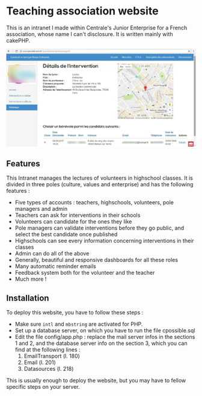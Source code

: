 # Teaching association website

This is an intranet I made within Centrale's Junior Enterprise for a French association, whose name I can't disclosure.
It is written mainly with cakePHP.


<div align="center">
<img src="img/screen2.jpg" alt="screen app" style="width: 600px;">
</div>

## Features

This Intranet manages the lectures of volunteers in highschool classes. It is divided in three poles (culture, values and enterprise) and has the following features :

- Five types of accounts : teachers, highschools, volunteers, pole managers and admin
- Teachers can ask for interventions in their schools
- Volunteers can candidate for the ones they like
- Pole managers can validate interventions before they go public, and select the best candidate once published
- Highschools can see every information concerning interventions in their classes
- Admin can do all of the above
- Generally, beautiful and responsive dashboards for all these roles
- Many automatic reminder emails
- Feedback system both for the volunteer and the teacher
- Much more !

## Installation

To deploy this website, you have to follow these steps :

- Make sure `intl` and `mbstring` are activated for PHP.  
- Set up a database server, on which you have to run the file cpossible.sql
- Edit the file config/app.php : replace the mail server infos in the sections 1 and 2, and the database server info on the section 3, which you can find at the following lines :
  1. EmailTransport (l. 180)
  2. Email (l. 201)
  3. Datasources (l. 218)  

This is usually enough to deploy the website, but you may have to fellow specific steps on your server.
